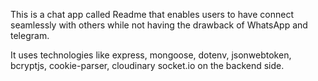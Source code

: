 This is a chat app called Readme that enables users to have connect seamlessly with others while not having
the drawback of WhatsApp and telegram.

It uses technologies like express, mongoose, dotenv, jsonwebtoken, bcryptjs, cookie-parser, cloudinary socket.io on
the backend side.
